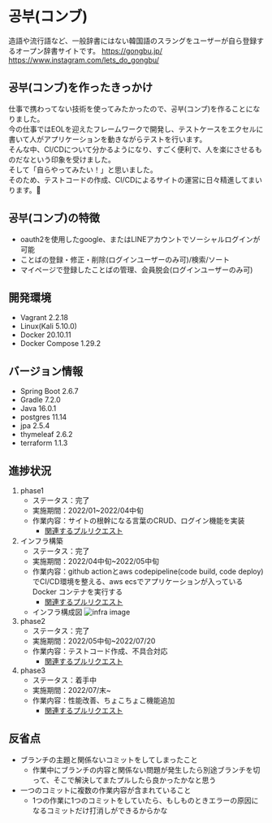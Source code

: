 # 공부(コンブ)
造語や流行語など、一般辞書にはない韓国語のスラングをユーザーが自ら登録するオープン辞書サイトです。
https://gongbu.jp/
https://www.instagram.com/lets_do_gongbu/

## 공부(コンブ)を作ったきっかけ
仕事で携わってない技術を使ってみたかったので、공부(コンブ)を作ることになりました。<br>
今の仕事ではEOLを迎えたフレームワークで開発し、テストケースをエクセルに書いて人がアプリケーションを動きながらテストを行います。<br>
そんな中、CI/CDについて分かるようになり、すごく便利で、人を楽にさせるものだなという印象を受けました。<br>
そして「自らやってみたい！」と思いました。<br>
そのため、テストコードの作成、CI/CDによるサイトの運営に日々精進してまいります。💪

## 공부(コンブ)の特徴
- oauth2を使用したgoogle、またはLINEアカウントでソーシャルログインが可能
- ことばの登録・修正・削除(ログインユーザーのみ可)/検索/ソート
- マイページで登録したことばの管理、会員脱会(ログインユーザーのみ可)

## 開発環境
- Vagrant 2.2.18
- Linux(Kali 5.10.0)
- Docker 20.10.11
- Docker Compose 1.29.2

## バージョン情報
- Spring Boot 2.6.7
- Gradle 7.2.0
- Java 16.0.1
- postgres 11.14
- jpa 2.5.4
- thymeleaf 2.6.2
- terraform 1.1.3

## 進捗状況
1. phase1
   - ステータス：完了
   - 実施期間：2022/01~2022/04中旬
   - 作業内容：サイトの根幹になる言葉のCRUD、ログイン機能を実装
     + [関連するプルリクエスト](https://github.com/crane93/gongbu/pulls?q=is%3Apr+is%3Aclosed+label%3Aphase1)
2. インフラ構築
   - ステータス：完了
   - 実施期間：2022/04中旬~2022/05中旬
   - 作業内容：github actionとaws codepipeline(code build, code deploy)でCI/CD環境を整える、aws ecsでアプリケーションが入っているDocker コンテナを実行する
     + [関連するプルリクエスト](https://github.com/crane93/gongbu/pulls?q=is%3Apr+is%3Aclosed+label%3A%E3%82%A4%E3%83%B3%E3%83%95%E3%83%A9)
   - インフラ構成図
   ![infra image](https://user-images.githubusercontent.com/44425582/169836756-9aa6c01e-a1d6-4028-8282-55d62b8ecbb9.png)
3. phase2 
   - ステータス：完了
   - 実施期間：2022/05中旬~2022/07/20
   - 作業内容：テストコード作成、不具合対応
     + [関連するプルリクエスト](https://github.com/crane93/gongbu/pulls?q=is%3Apr+is%3Aclosed+label%3Aphase2+label%3Amerged%21)
4. phase3
   - ステータス：着手中
   - 実施期間：2022/07/末~
   - 作業内容：性能改善、ちょこちょこ機能追加
     + [関連するプルリクエスト](https://github.com/crane93/gongbu/pulls?q=is%3Apr+is%3Aclosed+label%3Aphase3)

## 反省点
- ブランチの主題と関係ないコミットをしてしまったこと
  + 作業中にブランチの内容と関係ない問題が発生したら別途ブランチを切って、そこで解決してまたプルしたら良かったかなと思う
- 一つのコミットに複数の作業内容が含まれていること
  + 1つの作業に1つのコミットをしていたら、もしものときエラーの原因になるコミットだけ打消しができるからかな